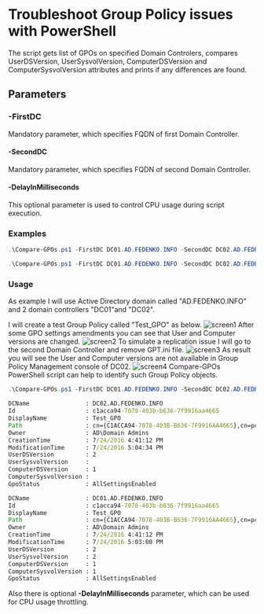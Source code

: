 # Troubleshoot Group Policy issues with PowerShell

The script gets list of GPOs on specified Domain Controlers,  compares UserDSVersion, UserSysvolVersion, ComputerDSVersion and ComputerSysvolVersion attributes and prints if any differences are found.

## Parameters

### -FirstDC

Mandatory parameter, which specifies FQDN of first Domain Controller.

#### -SecondDC

Mandatory parameter, which specifies FQDN of second Domain Controller.

#### -DelayInMilliseconds

This optional parameter is used to control CPU usage during script execution.

### Examples

```powershell
.\Compare-GPOs.ps1 -FirstDC DC01.AD.FEDENKO.INFO -SecondDC DC02.AD.FEDENKO.INFO
```

```powershell
.\Compare-GPOs.ps1 -FirstDC DC01.AD.FEDENKO.INFO -SecondDC DC02.AD.FEDENKO.INFO -DelayInMilliseconds 500
```

### Usage

As example I will use Active Directory domain called "AD.FEDENKO.INFO" and 2 domain controllers "DC01"and "DC02".

I will create a test Group Policy called "Test_GPO" as below.
![screen1](https://github.com/vfedenko/PowerShellScripts/blob/master/Compare-GPOs/screen1.jpg)
After some GPO settings amendments you can see that User and Computer versions are changed.
![screen2](https://github.com/vfedenko/PowerShellScripts/blob/master/Compare-GPOs/screen2.jpg)
To simulate a replication issue I will go to the second Domain Controller and remove GPT.ini file.
![screen3](https://github.com/vfedenko/PowerShellScripts/blob/master/Compare-GPOs/screen3.jpg)
As result you will see the User and Computer versions are not available in Group Policy Management console of DC02.
![screen4](https://github.com/vfedenko/PowerShellScripts/blob/master/Compare-GPOs/screen4.jpg)
Compare-GPOs PowerShell script can help to identify such Group Policy objects.

```powershell
.\Compare-GPOs.ps1 -FirstDC DC01.AD.FEDENKO.INFO -SecondDC DC02.AD.FEDENKO.INFO
```

```cmd
DCName                : DC02.AD.FEDENKO.INFO
Id                    : c1acca94-7078-403b-b636-7f9916aa4665
DisplayName           : Test_GPO
Path                  : cn={C1ACCA94-7078-403B-B636-7F9916AA4665},cn=policies,cn=system,DC=AD,DC=FEDENKO,DC=INFO
Owner                 : AD\Domain Admins
CreationTime          : 7/24/2016 4:41:12 PM
ModificationTime      : 7/24/2016 5:04:34 PM
UserDSVersion         : 2
UserSysvolVersion     :
ComputerDSVersion     : 1
ComputerSysvolVersion :
GpoStatus             : AllSettingsEnabled

DCName                : DC01.AD.FEDENKO.INFO
Id                    : c1acca94-7078-403b-b636-7f9916aa4665
DisplayName           : Test_GPO
Path                  : cn={C1ACCA94-7078-403B-B636-7F9916AA4665},cn=policies,cn=system,DC=AD,DC=FEDENKO,DC=INFO
Owner                 : AD\Domain Admins
CreationTime          : 7/24/2016 4:41:12 PM
ModificationTime      : 7/24/2016 5:03:00 PM
UserDSVersion         : 2
UserSysvolVersion     : 2
ComputerDSVersion     : 1
ComputerSysvolVersion : 1
GpoStatus             : AllSettingsEnabled
```

Also there is optional **-DelayInMilliseconds** parameter, which can be used for CPU usage throttling.